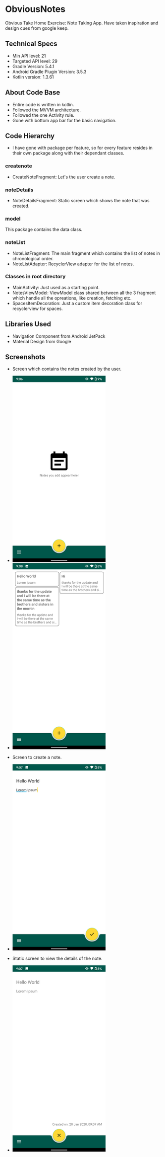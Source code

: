 # ObviousNotes
Obvious Take Home Exercise: Note Taking App. Have taken inspiration and design cues from google keep.

## Technical Specs
* Min API level: 21
* Targeted API level: 29
* Gradle Version: 5.4.1
* Android Gradle Plugin Version: 3.5.3
* Kotlin version: 1.3.61

## About Code Base
* Entire code is written in kotlin.
* Followed the MVVM architecture.
* Followed the one Activity rule.
* Gone with bottom app bar for the basic navigation. 

## Code Hierarchy
* I have gone with package per feature, so for every feature resides in their own package along with their dependant classes.

### createnote
* CreateNoteFragment: Let's the user create a note.

### noteDetails
* NoteDetailsFragment: Static screen which shows the note that was created.

### model
This package contains the data class.

### noteList
* NoteListFragment: The main fragment which contains the list of notes in chronological order.
* NoteListAdapter: RecyclerView adapter for the list of notes.

### Classes in root directory
* MainActivity: Just used as a starting point.
* NotesViewModel: ViewModel class shared between all the 3 fragment which handle all the opreations, like creation, fetching etc.
* SpacesItemDecoration: Just a custom item decoration class for recyclerview for spaces.

## Libraries Used
* Navigation Component from Android JetPack
* Material Design from Google

## Screenshots
* Screen which contains the notes created by the user.
* <img src="https://github.com/iamarjun/ObviousNotes/blob/master/screenshots/Screenshot_20200120-090653.png" width="300" >
* <img src="https://github.com/iamarjun/ObviousNotes/blob/master/screenshots/Screenshot_20200120-090851.png" width="300" >

* Screen to create a note.
* <img src="https://github.com/iamarjun/ObviousNotes/blob/master/screenshots/Screenshot_20200120-090728.png" width="300" >

* Static screen to view the details of the note.
* <img src="https://github.com/iamarjun/ObviousNotes/blob/master/screenshots/Screenshot_20200120-090736.png" width="300" >


